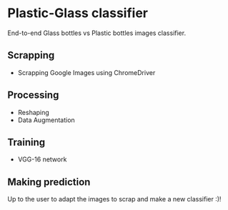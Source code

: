 # Plastic-Glass classifier
End-to-end Glass bottles vs Plastic bottles images classifier. 


## Scrapping
- Scrapping Google Images using ChromeDriver
## Processing 
- Reshaping
- Data Augmentation
## Training
- VGG-16 network
## Making prediction

Up to the user to adapt the images to scrap and make a new classifier :)!


